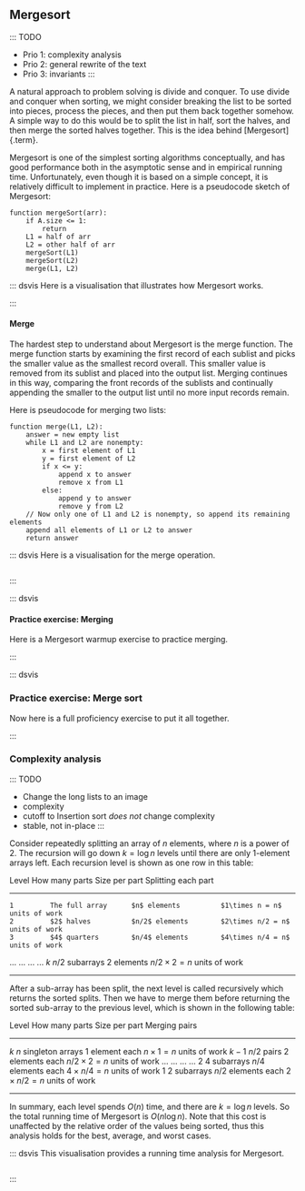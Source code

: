 
## Mergesort

::: TODO
- Prio 1: complexity analysis
- Prio 2: general rewrite of the text
- Prio 3: invariants
:::

A natural approach to problem solving is divide and conquer. To use
divide and conquer when sorting, we might consider breaking the list to
be sorted into pieces, process the pieces, and then put them back
together somehow. A simple way to do this would be to split the list in
half, sort the halves, and then merge the sorted halves together. This
is the idea behind [Mergesort]{.term}.

Mergesort is one of the simplest sorting algorithms conceptually, and
has good performance both in the asymptotic sense and in empirical
running time. Unfortunately, even though it is based on a simple
concept, it is relatively difficult to implement in practice. Here is a
pseudocode sketch of Mergesort:

    function mergeSort(arr):
        if A.size <= 1:
            return
        L1 = half of arr
        L2 = other half of arr
        mergeSort(L1)
        mergeSort(L2)
        merge(L1, L2)

::: dsvis
Here is a visualisation that illustrates how Mergesort works.

<avembed id="mergesortAV" src="Sorting/mergesortAV.html" type="ss" name="Mergesort Visualisation"/>
:::

#### Merge

The hardest step to understand about Mergesort is the merge function.
The merge function starts by examining the first record of each sublist
and picks the smaller value as the smallest record overall. This smaller
value is removed from its sublist and placed into the output list.
Merging continues in this way, comparing the front records of the
sublists and continually appending the smaller to the output list until
no more input records remain.

Here is pseudocode for merging two lists:

    function merge(L1, L2):
        answer = new empty list
        while L1 and L2 are nonempty:
            x = first element of L1
            y = first element of L2
            if x <= y:
                append x to answer
                remove x from L1
            else:
                append y to answer
                remove y from L2
        // Now only one of L1 and L2 is nonempty, so append its remaining elements
        append all elements of L1 or L2 to answer
        return answer

::: dsvis
Here is a visualisation for the merge operation.

``` {.jsav-animation src="Sorting/mergesortCON.js" name="Merging Slideshow"}
```
:::

::: dsvis
#### Practice exercise: Merging

Here is a Mergesort warmup exercise to practice merging.

<avembed id="MergesortMergePRO" src="Sorting/MergesortMergePRO.html" type="ka" name="Mergesort Merging Proficiency Exercise"/>
:::

::: dsvis
### Practice exercise: Merge sort

Now here is a full proficiency exercise to put it all together.

<avembed id="mergesortPRO" src="Sorting/mergesortPRO.html" type="pe" name="Mergesort Proficiency Exercise"/>
:::

<!--
### Invariants
-->

### Complexity analysis

::: TODO
- Change the long lists to an image
- complexity
- cutoff to Insertion sort *does not* change complexity
- stable, not in-place
:::

Consider repeatedly splitting an array of $n$ elements, where $n$ is a power of 2.
The recursion will go down $k=\log n$ levels until there are only $1$-element arrays left.
Each recursion level is shown as one row in this table:

  Level       How many parts      Size per part         Splitting each part
----------  ------------------  --------------------  --------------------------------------
    1         The full array      $n$ elements          $1\times n = n$ units of work
    2         $2$ halves          $n/2$ elements        $2\times n/2 = n$ units of work
    3         $4$ quarters        $n/4$ elements        $4\times n/4 = n$ units of work
   ...        ...                 ...                   ...
   $k$        $n/2$ subarrays     $2$ elements          $n/2\times 2 = n$ units of work
----------  ------------------  --------------------  --------------------------------------

<!--
- The first level consists of the full array:
    - Splitting the full array into two halves requires $n$ units of work.
- The second level consists of two halves, with $n/2$ elements each:
    - Splitting one of the halves into two requires $n/2$ units of work.
    - Splitting the other half into two requires $n/2$ units of work.
    - In total $2\times n/2 = n$ units of work.
- The third level consists of four quarters, with $n/4$ elements each:
    - Splitting each of the quarters requires $n/4$ units of work.
    - In total $4\times n/4=n$ units of work.
- ...
- ...until level $k$, which consists of $n/2$ sub-arrays, each of which contains only $2$ elements.
    - Splitting each of the pairs requires $2$ units of work.
    - In total $n/2\times 2=n$ units of work.
-->

After a sub-array has been split, the next level is called recursively which returns the sorted splits.
Then we have to merge them before returning the sorted sub-array to the previous level,
which is shown in the following table:

   Level         How many parts           Size per part           Merging pairs
-------------  -----------------------  ----------------------  --------------------------------------
   $k$           $n$ singleton arrays     $1$ element each        $n\times 1 = n$ units of work
  $k-1$          $n/2$ pairs              $2$ elements each       $n/2\times 2 = n$ units of work
   ...           ...                      ...                     ...
    2            $4$ subarrays            $n/4$ elements each     $4\times n/4 = n$ units of work
    1            $2$ subarrays            $n/2$ elements each     $2\times n/2 = n$ units of work
-------------  -----------------------  ----------------------  --------------------------------------

<!--
- Level $k$ consists of $n/2$ pairs of singleton arrays.
    - To merge a pair we have to look at each of the values, so it requires $2$ units of work.
    - In total $n/2\times 2=n$ units of work.
- Level $k-1$ consists of $n/4$ pairs of sorted $2$-element arrays.
    - Merging two $2$-elements arrays requires $4$ units of work.
    - In total $n/4\times 4=n$ units.
- ...
- Level two consists of $2$ pairs of sorted $n/4$-element arrays.
    - Merging two $n/4$-element arrays requires $n/2$ units of work.
    - In total $2\times n/2=n$.
- And finally the first level constists of one pair of sorted $n/2$-element arrays.
    - Merging these two arrays requires $n$ units of work.
-->

In summary, each level spends $O(n)$ time, and there are $k=\log n$ levels.
So the total running time of Mergesort is $O(n \log n)$.
Note that this cost is unaffected by the relative order of the values being sorted, thus this analysis holds for the best, average, and worst cases.


::: dsvis
This visualisation provides a running time analysis for Mergesort.

``` {.jsav-animation src="Sorting/MergeSortAnalysisCON.js" links="Sorting/MergeSortAnalysisCON.css" name="Mergesort Analysis Slideshow"}
```
:::
